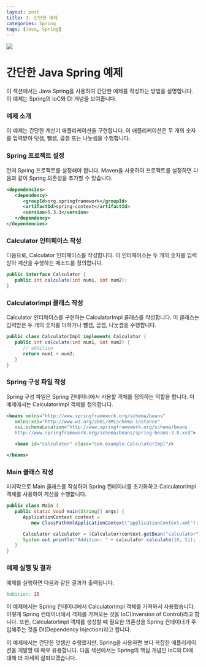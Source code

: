 ```yaml
---
layout: post
title: 3. 간단한 예제
categories: Spring
tags: [Java, Spring]
---
```


<img src="https://images.velog.io/images/hanblueblue/post/52532500-601b-4ee4-a0b1-070f11154ad3/OG-Spring.png" />

# 간단한 Java Spring 예제

이 섹션에서는 Java Spring을 사용하여 간단한 예제를 작성하는 방법을 설명합니다. 이 예제는 Spring의 IoC와 DI 개념을 보여줍니다.

### 예제 소개

이 예제는 간단한 계산기 애플리케이션을 구현합니다. 이 애플리케이션은 두 개의 숫자를 입력받아 덧셈, 뺄셈, 곱셈 또는 나눗셈을 수행합니다.

### Spring 프로젝트 설정

먼저 Spring 프로젝트를 설정해야 합니다. Maven을 사용하여 프로젝트를 설정하면 다음과 같이 Spring 의존성을 추가할 수 있습니다.

```xml
<dependencies>
   <dependency>
      <groupId>org.springframework</groupId>
      <artifactId>spring-context</artifactId>
      <version>5.3.3</version>
   </dependency>
</dependencies>
```

### Calculator 인터페이스 작성

다음으로, Calculator 인터페이스를 작성합니다. 이 인터페이스는 두 개의 숫자를 입력받아 계산을 수행하는 메소드를 정의합니다.

```java
public interface Calculator {
   public int calculate(int num1, int num2);
}
```

### CalculatorImpl 클래스 작성

Calculator 인터페이스를 구현하는 CalculatorImpl 클래스를 작성합니다. 이 클래스는 입력받은 두 개의 숫자를 더하거나 뺄셈, 곱셈, 나눗셈을 수행합니다.

```java
public class CalculatorImpl implements Calculator {
   public int calculate(int num1, int num2) {
      // addition
      return num1 + num2;
   }
}
```

### Spring 구성 파일 작성

Spring 구성 파일은 Spring 컨테이너에서 사용할 객체를 정의하는 역할을 합니다. 이 예제에서는 CalculatorImpl 객체를 정의합니다.

```xml
<beans xmlns="http://www.springframework.org/schema/beans"
   xmlns:xsi="http://www.w3.org/2001/XMLSchema-instance"
   xsi:schemaLocation="http://www.springframework.org/schema/beans
   http://www.springframework.org/schema/beans/spring-beans-3.0.xsd">

   <bean id="calculator" class="com.example.CalculatorImpl"/>

</beans>
```

### Main 클래스 작성

마지막으로 Main 클래스를 작성하여 Spring 컨테이너를 초기화하고 CalculatorImpl 객체를 사용하여 계산을 수행합니다.

```java
public class Main {
   public static void main(String[] args) {
      ApplicationContext context =
         new ClassPathXmlApplicationContext("applicationContext.xml");

      Calculator calculator = (Calculator)context.getBean("calculator");
      System.out.println("Addition: " + calculator.calculate(10, 5));
   }
}
```

### 예제 실행 및 결과

예제를 실행하면 다음과 같은 결과가 출력됩니다.

```makefile
Addition: 15
```

이 예제에서는 Spring 컨테이너에서 CalculatorImpl 객체를 가져와서 사용했습니다. 이렇게 Spring 컨테이너에서 객체를 가져오는 것을 IoC(Inversion of Control)라고 합니다. 또한, CalculatorImpl 객체를 생성할 때 필요한 의존성을 Spring 컨테이너가 주입해주는 것을 DI(Dependency Injection)라고 합니다.

이 예제에서는 간단한 덧셈만 수행했지만, Spring을 사용하면 보다 복잡한 애플리케이션을 개발할 때 매우 유용합니다. 다음 섹션에서는 Spring의 핵심 개념인 IoC와 DI에 대해 더 자세히 살펴보겠습니다.
